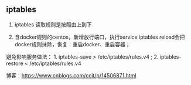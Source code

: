 ## iptables

1. iptables 读取规则是按照由上到下

2. 含docker规则的centos，新增放行端口，执行service iptables reload会把docker规则抹除，恢复：重启docker、重启容器；

避免影响服务做法： 1. iptables-save > /etc/iptables/rules.v4 ;  2. iptables-restore < /etc/iptables/rules.v4


博客：https://www.cnblogs.com/ccit/p/14506871.html
